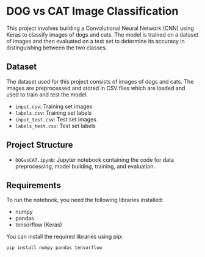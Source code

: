 # DOG vs CAT Image Classification

This project involves building a Convolutional Neural Network (CNN) using Keras to classify images of dogs and cats. The model is trained on a dataset of images and then evaluated on a test set to determine its accuracy in distinguishing between the two classes.

## Dataset

The dataset used for this project consists of images of dogs and cats. The images are preprocessed and stored in CSV files which are loaded and used to train and test the model.

- `input.csv`: Training set images
- `labels.csv`: Training set labels
- `input_test.csv`: Test set images
- `labels_test.csv`: Test set labels

## Project Structure

- `DOGvsCAT.ipynb`: Jupyter notebook containing the code for data preprocessing, model building, training, and evaluation.

## Requirements

To run the notebook, you need the following libraries installed:

- numpy
- pandas
- tensorflow (Keras)

You can install the required libraries using pip:

```bash
pip install numpy pandas tensorflow
